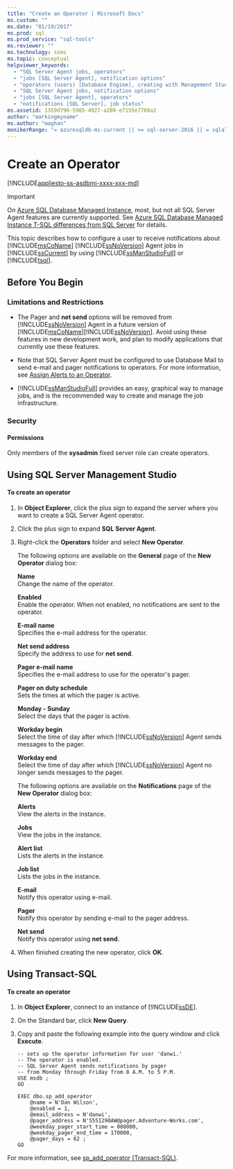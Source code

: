 ```yaml
---
title: "Create an Operator | Microsoft Docs"
ms.custom: ""
ms.date: "01/19/2017"
ms.prod: sql
ms.prod_service: "sql-tools"
ms.reviewer: ""
ms.technology: ssms
ms.topic: conceptual
helpviewer_keywords: 
  - "SQL Server Agent jobs, operators"
  - "jobs [SQL Server Agent], notification options"
  - "operators (users) [Database Engine], creating with Management Studio"
  - "SQL Server Agent jobs, notification options"
  - "jobs [SQL Server Agent], operators"
  - "notifications [SQL Server], job status"
ms.assetid: 1359d790-5905-4927-a208-e7155e7768a2
author: "markingmyname"
ms.author: "maghan"
monikerRange: "= azuresqldb-mi-current || >= sql-server-2016 || = sqlallproducts-allversions"
---
```

# Create an Operator
[!INCLUDE[appliesto-ss-asdbmi-xxxx-xxx-md](../../includes/appliesto-ss-asdbmi-xxxx-xxx-md.md)]

> [!IMPORTANT]  
> On [Azure SQL Database Managed Instance](https://docs.microsoft.com/azure/sql-database/sql-database-managed-instance), most, but not all SQL Server Agent features are currently supported. See [Azure SQL Database Managed Instance T-SQL differences from SQL Server](https://docs.microsoft.com/azure/sql-database/sql-database-managed-instance-transact-sql-information#sql-server-agent) for details.

This topic describes how to configure a user to receive notifications about [!INCLUDE[msCoName](../../includes/msconame_md.md)] [!INCLUDE[ssNoVersion](../../includes/ssnoversion-md.md)] Agent jobs in [!INCLUDE[ssCurrent](../../includes/sscurrent-md.md)] by using [!INCLUDE[ssManStudioFull](../../includes/ssmanstudiofull-md.md)] or [!INCLUDE[tsql](../../includes/tsql-md.md)].  
  
## <a name="BeforeYouBegin"></a>Before You Begin  
  
### <a name="Restrictions"></a>Limitations and Restrictions  
  
-   The Pager and **net send** options will be removed from [!INCLUDE[ssNoVersion](../../includes/ssnoversion-md.md)] Agent in a future version of [!INCLUDE[msCoName](../../includes/msconame_md.md)][!INCLUDE[ssNoVersion](../../includes/ssnoversion-md.md)]. Avoid using these features in new development work, and plan to modify applications that currently use these features.  
  
-   Note that SQL Server Agent must be configured to use Database Mail to send e-mail and pager notifications to operators. For more information, see [Assign Alerts to an Operator](assign-alerts-to-an-operator.md).  
  
-   [!INCLUDE[ssManStudioFull](../../includes/ssmanstudiofull-md.md)] provides an easy, graphical way to manage jobs, and is the recommended way to create and manage the job infrastructure.  
  
### <a name="Security"></a>Security  
  
#### <a name="Permissions"></a>Permissions  
Only members of the **sysadmin** fixed server role can create operators.  
  
## <a name="SSMSProcedure"></a>Using SQL Server Management Studio  
  
#### To create an operator  
  
1.  In **Object Explorer**, click the plus sign to expand the server where you want to create a SQL Server Agent operator.  
  
2.  Click the plus sign to expand **SQL Server Agent**.  
  
3.  Right-click the **Operators** folder and select **New Operator**.  
  
    The following options are available on the **General** page of the **New Operator** dialog box:  
  
    **Name**  
    Change the name of the operator.  
  
    **Enabled**  
    Enable the operator. When not enabled, no notifications are sent to the operator.  
  
    **E-mail name**  
    Specifies the e-mail address for the operator.  
  
    **Net send address**  
    Specify the address to use for **net send**.  
  
    **Pager e-mail name**  
    Specifies the e-mail address to use for the operator's pager.  
  
    **Pager on duty schedule**  
    Sets the times at which the pager is active.  
  
    **Monday - Sunday**  
    Select the days that the pager is active.  
  
    **Workday begin**  
    Select the time of day after which [!INCLUDE[ssNoVersion](../../includes/ssnoversion-md.md)] Agent sends messages to the pager.  
  
    **Workday end**  
    Select the time of day after which [!INCLUDE[ssNoVersion](../../includes/ssnoversion-md.md)] Agent no longer sends messages to the pager.  
  
    The following options are available on the **Notifications** page of the **New Operator** dialog box:  
  
    **Alerts**  
    View the alerts in the instance.  
  
    **Jobs**  
    View the jobs in the instance.  
  
    **Alert list**  
    Lists the alerts in the instance.  
  
    **Job list**  
    Lists the jobs in the instance.  
  
    **E-mail**  
    Notify this operator using e-mail.  
  
    **Pager**  
    Notify this operator by sending e-mail to the pager address.  
  
    **Net send**  
    Notify this operator using **net send**.  
  
4.  When finished creating the new operator, click **OK**.  
  
## <a name="TsqlProcedure"></a>Using Transact-SQL  
  
#### To create an operator  
  
1.  In **Object Explorer**, connect to an instance of [!INCLUDE[ssDE](../../includes/ssde_md.md)].  
  
2.  On the Standard bar, click **New Query**.  
  
3.  Copy and paste the following example into the query window and click **Execute**.  
  
    ```  
    -- sets up the operator information for user 'danwi.'
    -- The operator is enabled.   
    -- SQL Server Agent sends notifications by pager 
    -- from Monday through Friday from 8 A.M. to 5 P.M.  
    USE msdb ;  
    GO  
  
    EXEC dbo.sp_add_operator  
        @name = N'Dan Wilson',  
        @enabled = 1,  
        @email_address = N'danwi',  
        @pager_address = N'5551290AW@pager.Adventure-Works.com',  
        @weekday_pager_start_time = 080000,  
        @weekday_pager_end_time = 170000,  
        @pager_days = 62 ;  
    GO  
    ```  
  
For more information, see [sp_add_operator (Transact-SQL)](https://msdn.microsoft.com/817cd98a-4dff-4ed8-a546-f336c144d1e0).  
  
